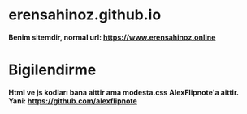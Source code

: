 # erensahinoz.github.io
**Benim sitemdir, normal url: https://www.erensahinoz.online**

# Bigilendirme
**Html ve js kodları bana aittir ama modesta.css AlexFlipnote'a aittir.** <br>
**Yani: https://github.com/alexflipnote**
